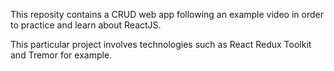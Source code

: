 This reposity contains a CRUD web app following an example video in order to practice and learn about ReactJS.

This particular project involves technologies such as React Redux Toolkit and Tremor for example.
